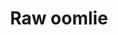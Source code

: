 ---
layout: item
title: Raw oomlie
item-id: 2337
datatable: true
id: 2337
name: "Raw oomlie"
members: true
lowalch: 4
highalch: 6
examine: "Raw meat from the oomlie bird."
monsters:
  - id: 2062
    name: "Oomlie bird"
    members: true
    combat_level: 46
    wiki_url: "https://oldschool.runescape.wiki/w/Oomlie_bird"
    drops:
      - quantity: "1"
        rarity: 1
    image: "https://oldschool.runescape.wiki/images/9/90/Oomlie_bird.png?6a9ff"
---